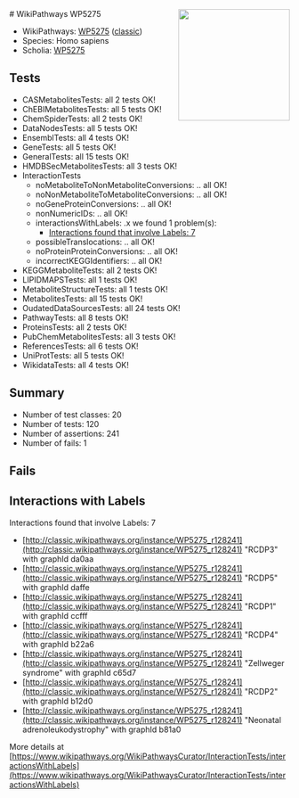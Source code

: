 <img style="float: right; width: 200px" src="https://upload.wikimedia.org/wikipedia/commons/thumb/8/83/Wplogo_with_text_500.png/640px-Wplogo_with_text_500.png" />
# WikiPathways WP5275

* WikiPathways: [WP5275](https://wikipathways.org/pathways/WP5275) ([classic](https://classic.wikipathways.org/instance/WP5275))
* Species: Homo sapiens
* Scholia: [WP5275](https://scholia.toolforge.org/wikipathways/WP5275)
## Tests
* CASMetabolitesTests: all 2 tests OK!
* ChEBIMetabolitesTests: all 5 tests OK!
* ChemSpiderTests: all 2 tests OK!
* DataNodesTests: all 5 tests OK!
* EnsemblTests: all 4 tests OK!
* GeneTests: all 5 tests OK!
* GeneralTests: all 15 tests OK!
* HMDBSecMetabolitesTests: all 3 tests OK!
* InteractionTests
    * noMetaboliteToNonMetaboliteConversions: .. all OK!
    * noNonMetaboliteToMetaboliteConversions: .. all OK!
    * noGeneProteinConversions: .. all OK!
    * nonNumericIDs: .. all OK!
    * interactionsWithLabels: .x we found 1 problem(s):
        * [Interactions found that involve Labels: 7](#630d267e)
    * possibleTranslocations: .. all OK!
    * noProteinProteinConversions: .. all OK!
    * incorrectKEGGIdentifiers: .. all OK!
* KEGGMetaboliteTests: all 2 tests OK!
* LIPIDMAPSTests: all 1 tests OK!
* MetaboliteStructureTests: all 1 tests OK!
* MetabolitesTests: all 15 tests OK!
* OudatedDataSourcesTests: all 24 tests OK!
* PathwayTests: all 8 tests OK!
* ProteinsTests: all 2 tests OK!
* PubChemMetabolitesTests: all 3 tests OK!
* ReferencesTests: all 6 tests OK!
* UniProtTests: all 5 tests OK!
* WikidataTests: all 4 tests OK!


## Summary

* Number of test classes: 20
* Number of tests: 120
* Number of assertions: 241
* Number of fails: 1

## Fails

<a name="630d267e" />

## Interactions with Labels

Interactions found that involve Labels: 7

* [http://classic.wikipathways.org/instance/WP5275_r128241](http://classic.wikipathways.org/instance/WP5275_r128241) "RCDP3" with graphId da0aa
* [http://classic.wikipathways.org/instance/WP5275_r128241](http://classic.wikipathways.org/instance/WP5275_r128241) "RCDP5" with graphId daffe
* [http://classic.wikipathways.org/instance/WP5275_r128241](http://classic.wikipathways.org/instance/WP5275_r128241) "RCDP1" with graphId ccfff
* [http://classic.wikipathways.org/instance/WP5275_r128241](http://classic.wikipathways.org/instance/WP5275_r128241) "RCDP4" with graphId b22a6
* [http://classic.wikipathways.org/instance/WP5275_r128241](http://classic.wikipathways.org/instance/WP5275_r128241) "Zellweger
syndrome" with graphId c65d7
* [http://classic.wikipathways.org/instance/WP5275_r128241](http://classic.wikipathways.org/instance/WP5275_r128241) "RCDP2" with graphId b12d0
* [http://classic.wikipathways.org/instance/WP5275_r128241](http://classic.wikipathways.org/instance/WP5275_r128241) "Neonatal 
adrenoleukodystrophy" with graphId b81a0


More details at [https://www.wikipathways.org/WikiPathwaysCurator/InteractionTests/interactionsWithLabels](https://www.wikipathways.org/WikiPathwaysCurator/InteractionTests/interactionsWithLabels)

